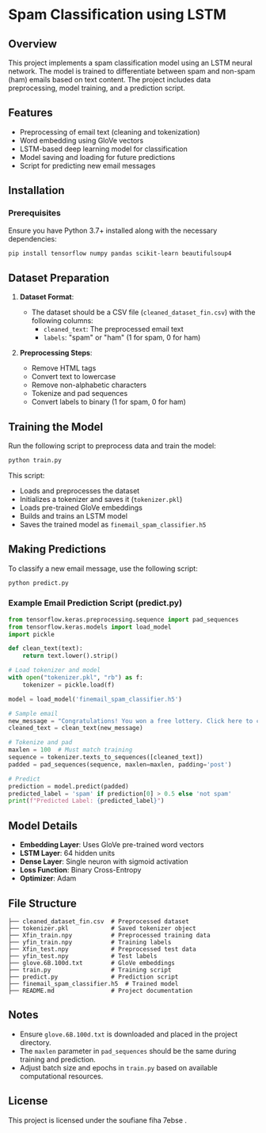 # Spam Classification using LSTM

## Overview
This project implements a spam classification model using an LSTM neural network. The model is trained to differentiate between spam and non-spam (ham) emails based on text content. The project includes data preprocessing, model training, and a prediction script.

## Features
- Preprocessing of email text (cleaning and tokenization)
- Word embedding using GloVe vectors
- LSTM-based deep learning model for classification
- Model saving and loading for future predictions
- Script for predicting new email messages

## Installation
### Prerequisites
Ensure you have Python 3.7+ installed along with the necessary dependencies:

```bash
pip install tensorflow numpy pandas scikit-learn beautifulsoup4
```

## Dataset Preparation
1. **Dataset Format**:
   - The dataset should be a CSV file (`cleaned_dataset_fin.csv`) with the following columns:
     - `cleaned_text`: The preprocessed email text
     - `labels`: "spam" or "ham" (1 for spam, 0 for ham)

2. **Preprocessing Steps**:
   - Remove HTML tags
   - Convert text to lowercase
   - Remove non-alphabetic characters
   - Tokenize and pad sequences
   - Convert labels to binary (1 for spam, 0 for ham)

## Training the Model
Run the following script to preprocess data and train the model:

```bash
python train.py
```

This script:
- Loads and preprocesses the dataset
- Initializes a tokenizer and saves it (`tokenizer.pkl`)
- Loads pre-trained GloVe embeddings
- Builds and trains an LSTM model
- Saves the trained model as `finemail_spam_classifier.h5`

## Making Predictions
To classify a new email message, use the following script:

```bash
python predict.py
```

### **Example Email Prediction Script (predict.py)**
```python
from tensorflow.keras.preprocessing.sequence import pad_sequences
from tensorflow.keras.models import load_model
import pickle

def clean_text(text):
    return text.lower().strip()

# Load tokenizer and model
with open("tokenizer.pkl", "rb") as f:
    tokenizer = pickle.load(f)

model = load_model('finemail_spam_classifier.h5')

# Sample email
new_message = "Congratulations! You won a free lottery. Click here to claim."
cleaned_text = clean_text(new_message)

# Tokenize and pad
maxlen = 100  # Must match training
sequence = tokenizer.texts_to_sequences([cleaned_text])
padded = pad_sequences(sequence, maxlen=maxlen, padding='post')

# Predict
prediction = model.predict(padded)
predicted_label = 'spam' if prediction[0] > 0.5 else 'not spam'
print(f"Predicted Label: {predicted_label}")
```

## Model Details
- **Embedding Layer**: Uses GloVe pre-trained word vectors
- **LSTM Layer**: 64 hidden units
- **Dense Layer**: Single neuron with sigmoid activation
- **Loss Function**: Binary Cross-Entropy
- **Optimizer**: Adam

## File Structure
```
├── cleaned_dataset_fin.csv  # Preprocessed dataset
├── tokenizer.pkl            # Saved tokenizer object
├── Xfin_train.npy           # Preprocessed training data
├── yfin_train.npy           # Training labels
├── Xfin_test.npy            # Preprocessed test data
├── yfin_test.npy            # Test labels
├── glove.6B.100d.txt        # GloVe embeddings
├── train.py                 # Training script
├── predict.py               # Prediction script
├── finemail_spam_classifier.h5  # Trained model
├── README.md                # Project documentation
```

## Notes
- Ensure `glove.6B.100d.txt` is downloaded and placed in the project directory.
- The `maxlen` parameter in `pad_sequences` should be the same during training and prediction.
- Adjust batch size and epochs in `train.py` based on available computational resources.

## License
This project is licensed under the soufiane fiha 7ebse .

